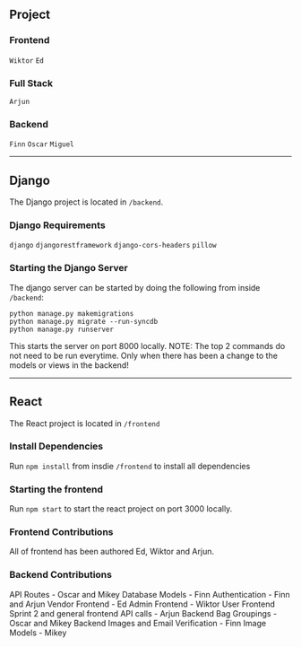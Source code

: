 ## Project
### Frontend
`Wiktor`
`Ed`

### Full Stack
`Arjun`

### Backend
`Finn`
`Oscar`
`Miguel`



---
## Django
The Django project is located in `/backend`.

### Django Requirements
`django`
`djangorestframework`
`django-cors-headers`
`pillow`

### Starting the Django Server
The django server can be started by doing the following from inside `/backend`:
```
python manage.py makemigrations
python manage.py migrate --run-syncdb
python manage.py runserver
```

This starts the server on port 8000 locally.
NOTE: The top 2 commands do not need to be run everytime. Only when there has been a change to the models or views in the backend!



---
## React
The React project is located in `/frontend`

### Install Dependencies
Run `npm install` from insdie `/frontend` to install all dependencies

### Starting the frontend
Run `npm start` to start the react project on port 3000 locally.

### Frontend Contributions
All of frontend has been authored Ed, Wiktor and Arjun.

### Backend Contributions
API Routes - Oscar and Mikey
Database Models - Finn
Authentication - Finn and Arjun
Vendor Frontend - Ed
Admin Frontend - Wiktor
User Frontend Sprint 2 and general frontend API calls - Arjun
Backend Bag Groupings - Oscar and Mikey
Backend Images and Email Verification - Finn
Image Models - Mikey